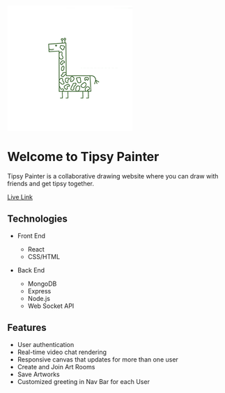 ![](./frontend/public/tipsylogo.png)

# Welcome to Tipsy Painter

Tipsy Painter is a collaborative drawing website where you can draw with friends and get tipsy together.

[Live Link](http://tipsypainter.herokuapp.com/#/)

## Technologies

* Front End
     * React
     * CSS/HTML

* Back End
     * MongoDB
     * Express
     * Node.js
     * Web Socket API

## Features

* User authentication
* Real-time video chat rendering
* Responsive canvas that updates for more than one user
* Create and Join Art Rooms
* Save Artworks
* Customized greeting in Nav Bar for each User

